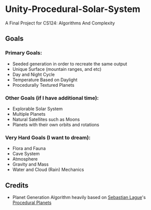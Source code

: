 # Unity-Procedural-Solar-System
A Final Project for CS124: Algorithms And Complexity

## Goals
### Primary Goals:
* Seeded generation in order to recreate the same output
* Unique Surface (mountain ranges, and etc)
* Day and Night Cycle
* Temperature Based on Daylight
* Procedurally Textured Planets

### Other Goals (if I have additional time):
* Explorable Solar System
* Multiple Planets
* Natural Satellites such as Moons
* Planets with their own orbits and rotations

### Very Hard Goals (I want to dream):
* Flora and Fauna
* Cave System
* Atmosphere
* Gravity and Mass
* Water and Cloud (Rain) Mechanics

## Credits
* Planet Generation Algorithm heavily based on [Sebastian Lague](https://github.com/SebLague)'s [Procedural Planets](https://github.com/SebLague/Procedural-Planets)